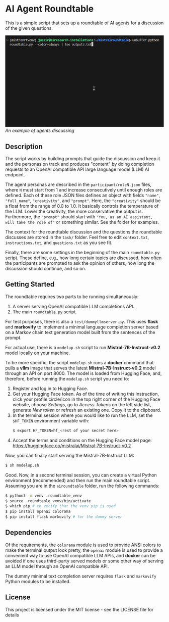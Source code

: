 # AI Agent Roundtable

This is a simple script that sets up a roundtable of AI agents for a discussion of the given questions.

![example discussion](./docs/run_roundtable.gif)
*An example of agents discussing*

## Description

The script works by building prompts that guide the discussion and keep it and the personas on track and produces "content" by doing completion requests to an OpenAI compatible API large language model (LLM) AI endpoint.

The agent personas are described in the `participant/roleN.json` files, where `N` must start from 1 and increase consecutively until enough roles are defined. Each of these role JSON files defines an object with fields `"name"`, `"full_name"`, `"creativity"`, and `"prompt"`. Here, the `"creativity"` should be a float from the range of 0.0 to 1.0. It basically controls the temperature of the LLM. Lower the creativity, the more conservative the output is. Furthermore, the `"prompt"` should start with `"You, as an AI assistant, will take the role of"` or something similar. See the folder for examples.

The context for the roundtable discussion and the questions the roundtable discusses are stored in the `task/` folder. Feel free to edit `context.txt`, `instructions.txt`, and `questions.txt` as you see fit.

Finally, there are some settings in the beginning of the main `roundtable.py` script. These define, e.g., how long certain topics are discussed, how often the participants are prompted to ask the opinion of others, how long the discussion should continue, and so on.

## Getting Started

The roundtable requires two parts to be running simultaneously:

1. A server serving OpenAI compatible LLM completions API.
2. The main `roundtable.py` script.

For test purposes, there is also a `test/dummyllmserver.py`. This uses **flask** and **markovify** to implement a minimal language completion server based on a Markov chain text generation model built from the sentences of the prompt.

For actual use, there is a `modelup.sh` script to run **Mistral-7B-Instruct-v0.2** model locally on your machine.

To be more specific, the script `modelup.sh` runs a **docker** command that pulls a **vllm** image that serves the latest **Mistral-7B-Instruct-v0.2** model through an API on port 8000. The model is loaded from Hugging Face, and, therefore, before running the `modelup.sh` script you need to:

1. Register and log in to Hugging Face.
2. Get your Hugging Face token. As of the time of writing this instruction, click your profile circle/icon in the top right corner of the Hugging Face website, choose *Settings*, go to *Access Tokens* on the left side list, generate *New token* or refresh an existing one. Copy it to the clipboard.
3. In the terminal session where you would like to run the LLM, set the `$HF_TOKEN` environment variable with:
   ```bash
   $ export HF_TOKEN=hf_<rest of your secret here>
   ```
4. Accept the terms and conditions on the Hugging Face model page: https://huggingface.co/mistralai/Mistral-7B-Instruct-v0.2 

Now, you can finally start serving the Mistral-7B-Instruct LLM:
```bash
$ sh modelup.sh
```

Good. Now, in a second terminal session, you can create a virtual Python environment (recommended) and then run the main roundtable script. Assuming you are in the `airoundtable` folder, run the following commands:

```bash
$ python3 -m venv .roundtable_venv
$ source .roundtable_venv/bin/activate
$ which pip # to verify that the venv pip is used
$ pip install openai colorama
$ pip install flask markovify # for the dummy server
```

## Dependencies 

Of the requirements, the `colorama` module is used to provide ANSI colors to make the terminal output look pretty, the `openai` module is used to provide a convenient way to use OpenAI compatible LLM APIs, and **docker** can be avoided if one uses third-party served models or some other way of serving an LLM model through an OpenAI compatible API.

The dummy minimal text completion server requires `flask` and `markovify` Python modules to be installed.

## License

This project is licensed under the MIT license - see the LICENSE file for details
